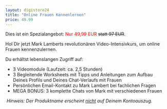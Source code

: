 ```yaml
---
layout: digistore24
title: "Online Frauen Kennenlernen"
price: 49.99
---
```

<p>Dies ist ein Spezialangebot: <span style="color:#ff0000;">Nur 49,99 EUR</span> <span style="text-decoration:line-through;">statt 97 EUR</span>.</p>
<p>Hol Dir jetzt Mark Lamberts revolution&#xE4;ren Video-Intensivkurs, um online Frauen kennenzulernen.</p>
<p>Du erh&#xE4;ltst lebenslangen Zugriff auf:</p>
<ul><li>3&#xA0;Videomodule (Laufzeit: ca. 2,5 Stunden)</li>
<li>3&#xA0;Begleitende Worksheets mit Tipps und Anleitungen zum Aufbau Deines Profils und Deines Chat-Verlaufs mit Frauen</li>
<li>Pers&#xF6;nlichen Email-Kontakt zu Mark Lambert bei fachlichen Fragen</li>
<li>MEGA BONUS: 3 komplette Chats von Mark mit verschiedenen Frauen</li>
</ul><p>&#xA0;<em>Hinweis: Der Produktname erscheint <span style="text-decoration:underline;">nicht</span> auf Deinem Kontoauszug.</em></p>
